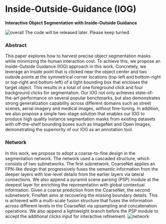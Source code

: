 # Inside-Outside-Guidance (IOG)
**Interactive Object Segmentation with Inside-Outside Guidance**

![overall](https://github.com/shiyinzhang/Inside-Outside-Guidance/blob/master/ims/overall.jpg "overall")
The code will be released later. Please keep turned.
### Abstract
This paper explores how to harvest precise object segmentation masks while minimizing the human interaction cost. To achieve this, we propose an Inside-Outside Guidance (IOG) approach in this work. Concretely, we leverage an inside point that is clicked near the object center and two outside points at the symmetrical corner locations (top-left and bottom-right or top-right and bottom-left) of a tight bounding box that encloses the target object. This results in a total of one foreground click and four background clicks for segmentation. Our IOG not only achieves state-of-the-art performance on several popular benchmarks, but also demonstrates strong generalization capability across different domains such as street scenes, aerial imagery and medical images, without fine-tuning. In addition, we also propose a simple two-stage solution that enables our IOG to produce high quality instance segmentation masks from existing datasets with off-the-shelf bounding boxes such as ImageNet and Open Images, demonstrating the superiority of our IOG as an annotation tool.
### Network
In this work, we propose to adopt a coarse-to-fine design in the segmentation network. The network used a cascaded structure, which consists of two subnetworks. The first subnetwork, CoarseNet applies an FPN-like design that progressively fuses the semantic information from the deeper layers with low-level details from the earlier layers via lateral connections. We also append a pyramid scene parsing (PSP) module at the deepest layer for enriching the representation with global contextual information. Given a coarse prediction from the CoarseNet, the second subnetwork, FineNet aims at recovering the missing boundary details. This is achieved with a multi-scale fusion structure that fuses the information across different levels in the CoarseNet via upsampling and concatenation operations. We also append a lightweight branch before the PSP module to accept the additional clicks input for interactive refinement.
![network](https://github.com/shiyinzhang/Inside-Outside-Guidance/blob/master/ims/network.jpg "overall")


